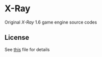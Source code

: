 # X-Ray

Original *X-Ray* 1.6 game engine source codes

## License

See [this](LICENSE.md) file for details
